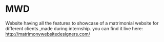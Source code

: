 # MWD
Website having all the features to showcase of a matrimonial website for different clients ,made during  internship.
you can find it live here:
http://matrimonywebsitedesigners.com/
